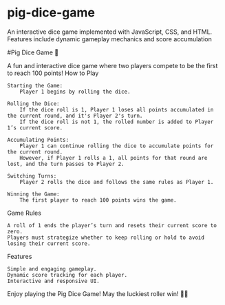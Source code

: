 # pig-dice-game
 An interactive dice game implemented with JavaScript, CSS, and HTML. Features include dynamic gameplay mechanics and score accumulation



#Pig Dice Game 🎲

A fun and interactive dice game where two players compete to be the first to reach 100 points!
How to Play

    Starting the Game:
        Player 1 begins by rolling the dice.

    Rolling the Dice:
        If the dice roll is 1, Player 1 loses all points accumulated in the current round, and it's Player 2's turn.
        If the dice roll is not 1, the rolled number is added to Player 1’s current score.

    Accumulating Points:
        Player 1 can continue rolling the dice to accumulate points for the current round.
        However, if Player 1 rolls a 1, all points for that round are lost, and the turn passes to Player 2.

    Switching Turns:
        Player 2 rolls the dice and follows the same rules as Player 1.

    Winning the Game:
        The first player to reach 100 points wins the game.

Game Rules

    A roll of 1 ends the player’s turn and resets their current score to zero.
    Players must strategize whether to keep rolling or hold to avoid losing their current score.

Features

    Simple and engaging gameplay.
    Dynamic score tracking for each player.
    Interactive and responsive UI.

Enjoy playing the Pig Dice Game! May the luckiest roller win! 🐷🎲
